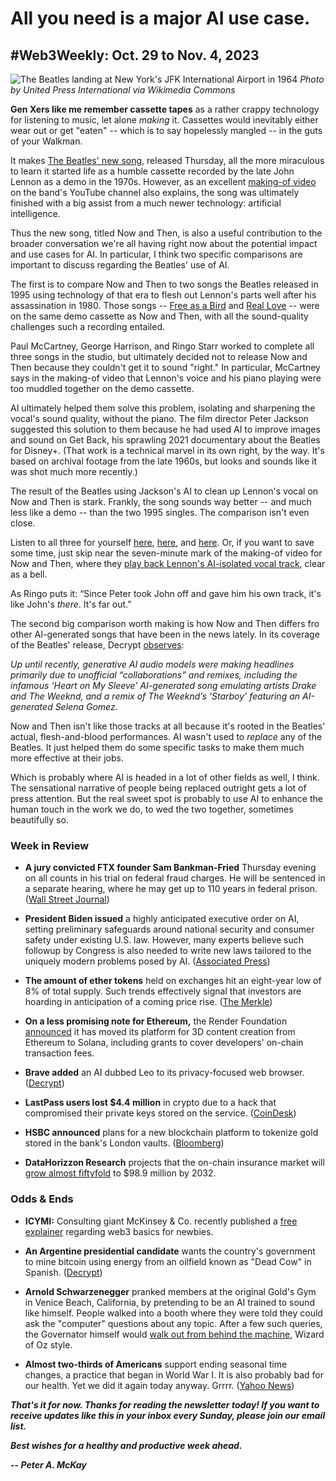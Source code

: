 # All you need is a major AI use case.
## #Web3Weekly: Oct. 29 to Nov. 4, 2023

![The Beatles landing at New York's JFK International Airport in 1964](https://upload.wikimedia.org/wikipedia/commons/6/61/The_Beatles_arrive_at_JFK_Airport.jpg)
*Photo by United Press International via Wikimedia Commons*

**Gen Xers like me remember cassette tapes** as a rather crappy technology for listening to music, let alone *making* it. Cassettes would inevitably either wear out or get "eaten" -- which is to say hopelessly mangled -- in the guts of your Walkman.

It makes [The Beatles' new song](https://www.youtube.com/watch?v=AW55J2zE3N4), released Thursday, all the more miraculous to learn it started life as a humble cassette recorded by the late John Lennon as a demo in the 1970s. However, as an excellent [making-of video](https://www.youtube.com/watch?v=APJAQoSCwuA) on the band's YouTube channel also explains, the song was ultimately finished with a big assist from a much newer technology: artificial intelligence.

Thus the new song, titled Now and Then, is also a useful contribution to the broader conversation we're all having right now about the potential impact and use cases for AI. In particular, I think two specific comparisons are important to discuss regarding the Beatles' use of AI.

The first is to compare Now and Then to two songs the Beatles released in 1995 using technology of that era to flesh out Lennon's parts well after his assassination in 1980. Those songs -- [Free as a Bird](https://www.youtube.com/watch?v=ODIvONHPqpk) and [Real Love](https://www.youtube.com/watch?v=ax7krBKzmVI) -- were on the same demo cassette as Now and Then, with all the sound-quality challenges such a recording entailed.

Paul McCartney, George Harrison, and Ringo Starr worked to complete all three songs in the studio, but ultimately decided not to release Now and Then because they couldn't get it to sound "right." In particular, McCartney says in the making-of video that Lennon's voice and his piano playing were too muddled together on the demo cassette.

AI ultimately helped them solve this problem, isolating and sharpening the vocal's sound quality, without the piano. The film director Peter Jackson suggested this solution to them because he had used AI to improve images and sound on Get Back, his sprawling 2021 documentary about the Beatles for Disney+. (That work is a technical marvel in its own right, by the way. It's based on archival footage from the late 1960s, but looks and sounds like it was shot much more recently.)

The result of the Beatles using Jackson's AI to clean up Lennon's vocal on Now and Then is stark. Frankly, the song sounds way better -- and much less like a demo -- than the two 1995 singles. The comparison isn't even close.

Listen to all three for yourself [here](https://www.youtube.com/watch?v=ODIvONHPqpk), [here](https://www.youtube.com/watch?v=ax7krBKzmVI), and [here](https://www.youtube.com/watch?v=AW55J2zE3N4). Or, if you want to save some time, just skip near the seven-minute mark of the making-of video for Now and Then, where they [play back Lennon's AI-isolated vocal track](https://www.youtube.com/watch?v=APJAQoSCwuA&t=408s), clear as a bell.  

As Ringo puts it: “Since Peter took John off and gave him his own track, it's like John's *there*. It's far out.”

The second big comparison worth making is how Now and Then differs fro other AI-generated songs that have been in the news lately. In its coverage of the Beatles' release, Decrypt [observes](https://decrypt.co/204170/beatles-final-song-now-and-then-brought-to-life-by-ai):

*Up until recently, generative AI audio models were making headlines primarily due to unofficial “collaborations” and remixes, including the infamous ‘Heart on My Sleeve’ AI-generated song emulating artists Drake and The Weeknd, and a remix of The Weeknd’s ‘Starboy’ featuring an AI-generated Selena Gomez.*

Now and Then isn't like those tracks at all because it's rooted in the Beatles' actual, flesh-and-blood performances. AI wasn't used to *replace* any of the Beatles. It just helped them do some specific tasks to make them much more effective at their jobs.

Which is probably where AI is headed in a lot of other fields as well, I think. The sensational narrative of people being replaced outright gets a lot of press attention. But the real sweet spot is probably to use AI to enhance the human touch in the work we do, to wed the two together, sometimes beautifully so.

### Week in Review

- **A jury convicted FTX founder Sam Bankman-Fried** Thursday evening on all counts in his trial on federal fraud charges. He will be sentenced in a separate hearing, where he may get up to 110 years in federal prison. ([Wall Street Journal](https://www.msn.com/en-us/news/crime/sam-bankman-fried-faces-lengthy-sentence-and-long-odds-on-appeal/ar-AA1jlzrS))

- **President Biden issued** a highly anticipated executive order on AI, setting preliminary safeguards around national security and consumer safety under existing U.S. law. However, many experts believe such followup by Congress is also needed to write new laws tailored to the uniquely modern problems posed by AI. ([Associated Press](https://apnews.com/article/biden-ai-artificial-intelligence-executive-order-cb86162000d894f238f28ac029005059))

- **The amount of ether tokens** held on exchanges hit an eight-year low of 8% of total supply. Such trends effectively signal that investors are hoarding in anticipation of a coming price rise. ([The Merkle](https://themerkle.com/ethereums-positive-trend-an-increase-in-new-addresses-and-a-decline-in-exchange-supply/))

- **On a less promising note for Ethereum,** the Render Foundation [announced](https://prweb.com/releases/render-network-completes-its-successful-upgrade-to-solana-301974578.html) it has moved its platform for 3D content creation from Ethereum to Solana, including grants to cover developers' on-chain transaction fees.  

- **Brave added** an AI dubbed Leo to its privacy-focused web browser. ([Decrypt](https://decrypt.co/204059/brave-browser-leo-ai-assistant-anthropic))

- **LastPass users lost $4.4 million** in crypto due to a hack that compromised their private keys stored on the service. ([CoinDesk](https://www.coindesk.com/business/2023/10/30/lastpass-hack-victims-lose-44m-in-a-single-day/))

- **HSBC announced** plans for a new blockchain platform to tokenize gold stored in the bank's London vaults. ([Bloomberg](https://www.bloomberg.com/news/articles/2023-11-01/hsbc-launches-blockchain-platform-to-tokenize-ownership-of-gold-in-london-vault))

- **DataHorizzon Research** projects that the on-chain insurance market will [grow almost fiftyfold](https://finance.yahoo.com/news/blockchain-insurance-market-reach-usd-122000621.html) to $98.9 million by 2032.

### Odds & Ends

- **ICYMI:** Consulting giant McKinsey & Co. recently published a [free explainer](https://www.mckinsey.com/featured-insights/mckinsey-explainers/what-is-web3) regarding web3 basics for newbies.

- **An Argentine presidential candidate** wants the country's government to mine bitcoin using energy from an oilfield known as "Dead Cow" in Spanish. ([Decrypt](https://decrypt.co/204164/argentina-presidential-hopeful-wants-to-mine-bitcoin-from-dead-cow))

- **Arnold Schwarzenegger** pranked members at the original Gold's Gym in Venice Beach, California, by pretending to be an AI trained to sound like himself. People walked into a booth where they were told they could ask the "computer" questions about any topic. After a few such queries, the Governator himself would [walk out from behind the machine](https://www.youtube.com/watch?v=p3--6joOnfw), Wizard of Oz style.

- **Almost two-thirds of Americans** support ending seasonal time changes, a practice that began in World War I. It is also probably bad for our health. Yet we did it again today anyway. Grrrr. ([Yahoo News](https://www.youtube.com/watch?app=desktop&v=2monr8fPLHc))

<!-- Boilerplate needs re-working. This is version from last week... -->

_**That's it for now. Thanks for reading the newsletter today! If you want to receive updates like this in your inbox every Sunday, please join our email list.**_

<!--Move this content to standing editorial policy page on the website.     _**Note: #Web3Weekly content is intended for journalistic purposes only, not as investment advice. Always [DYOR](https://www.urbandictionary.com/define.php?term=DYOR) and consult appropriate financial professionals before making investment decisions.**_ -->

_**Best wishes for a healthy and productive week ahead.**_  

_**-- Peter A. McKay**_  
